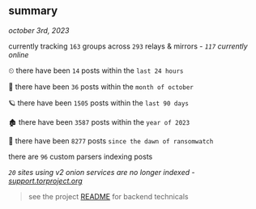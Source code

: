 
## summary
_october 3rd, 2023_

currently tracking `163` groups across `293` relays & mirrors - _`117` currently online_

⏲ there have been `14` posts within the `last 24 hours`

🦈 there have been `36` posts within the `month of october`

🪐 there have been `1505` posts within the `last 90 days`

🏚 there have been `3587` posts within the `year of 2023`

🦕 there have been `8277` posts `since the dawn of ransomwatch`

there are `96` custom parsers indexing posts

_`20` sites using v2 onion services are no longer indexed - [support.torproject.org](https://support.torproject.org/onionservices/v2-deprecation/)_

> see the project [README](https://github.com/joshhighet/ransomwatch#ransomwatch--) for backend technicals

